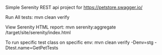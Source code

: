 Simple Serenity REST api project for https://petstore.swagger.io/

Run All tests:
mvn clean verify

View Serenity HTML report:
mvn serenity:aggregate 
/target/site/serenity/index.html

To run specific test class on specific env:
mvn clean verify -Denv=stg -Dtest.name=GetPetTests